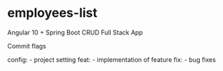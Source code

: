 # employees-list
Angular 10 + Spring Boot CRUD Full Stack App

Commit flags

config: - project setting
feat: - implementation of feature
fix: - bug fixes
